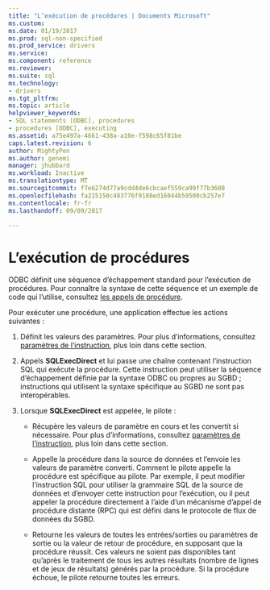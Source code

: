 ```yaml
---
title: "L’exécution de procédures | Documents Microsoft"
ms.custom: 
ms.date: 01/19/2017
ms.prod: sql-non-specified
ms.prod_service: drivers
ms.service: 
ms.component: reference
ms.reviewer: 
ms.suite: sql
ms.technology:
- drivers
ms.tgt_pltfrm: 
ms.topic: article
helpviewer_keywords:
- SQL statements [ODBC], procedures
- procedures [ODBC], executing
ms.assetid: a75e497a-4661-438a-a10e-f598c65f81be
caps.latest.revision: 6
author: MightyPen
ms.author: genemi
manager: jhubbard
ms.workload: Inactive
ms.translationtype: MT
ms.sourcegitcommit: f7e6274d77a9cdd4de6cbcaef559ca99f77b3608
ms.openlocfilehash: fa215150c483776f9188ed16044b59500cb257e7
ms.contentlocale: fr-fr
ms.lasthandoff: 09/09/2017

---
```

# <a name="executing-procedures"></a>L’exécution de procédures
ODBC définit une séquence d’échappement standard pour l’exécution de procédures. Pour connaître la syntaxe de cette séquence et un exemple de code qui l’utilise, consultez [les appels de procédure](../../../odbc/reference/develop-app/procedure-calls.md).  
  
 Pour exécuter une procédure, une application effectue les actions suivantes :  
  
1.  Définit les valeurs des paramètres. Pour plus d’informations, consultez [paramètres de l’instruction](../../../odbc/reference/develop-app/statement-parameters.md), plus loin dans cette section.  
  
2.  Appels **SQLExecDirect** et lui passe une chaîne contenant l’instruction SQL qui exécute la procédure. Cette instruction peut utiliser la séquence d’échappement définie par la syntaxe ODBC ou propres au SGBD ; instructions qui utilisent la syntaxe spécifique au SGBD ne sont pas interopérables.  
  
3.  Lorsque **SQLExecDirect** est appelée, le pilote :  
  
    -   Récupère les valeurs de paramètre en cours et les convertit si nécessaire. Pour plus d’informations, consultez [paramètres de l’instruction](../../../odbc/reference/develop-app/statement-parameters.md), plus loin dans cette section.  
  
    -   Appelle la procédure dans la source de données et l’envoie les valeurs de paramètre converti. Comment le pilote appelle la procédure est spécifique au pilote. Par exemple, il peut modifier l’instruction SQL pour utiliser la grammaire SQL de la source de données et d’envoyer cette instruction pour l’exécution, ou il peut appeler la procédure directement à l’aide d’un mécanisme d’appel de procédure distante (RPC) qui est défini dans le protocole de flux de données du SGBD.  
  
    -   Retourne les valeurs de toutes les entrées/sorties ou paramètres de sortie ou la valeur de retour de procédure, en supposant que la procédure réussit. Ces valeurs ne soient pas disponibles tant qu’après le traitement de tous les autres résultats (nombre de lignes et de jeux de résultats) générés par la procédure. Si la procédure échoue, le pilote retourne toutes les erreurs.


